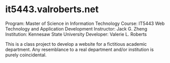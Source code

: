 # it5443.valroberts.net
Program: Master of Science in Information Technology
Course: IT5443 Web Technology and Application Development
Instructor: Jack G. Zheng
Institution: Kennesaw State University
Developer: Valerie L. Roberts

This is a class project to develop a website for a fictitious academic department. 
Any resemblance to a real department and/or institution is purely coincidental.
